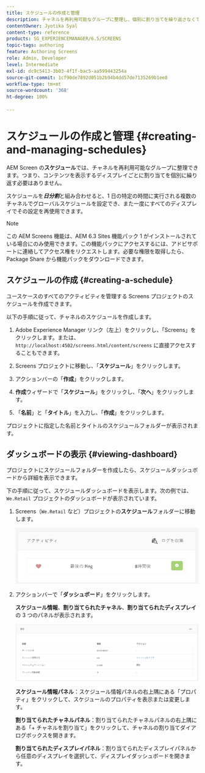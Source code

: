 ```yaml
---
title: スケジュールの作成と管理
description: チャネルを再利用可能なグループに整理し、個別に割り当てを繰り返さなくてもよいようにスケジュールする方法について説明します。
contentOwner: Jyotika Syal
content-type: reference
products: SG_EXPERIENCEMANAGER/6.5/SCREENS
topic-tags: authoring
feature: Authoring Screens
role: Admin, Developer
level: Intermediate
exl-id: dc9c5413-3b03-4f1f-bac5-aa599443254a
source-git-commit: 1cf90de7892d051b2b94b4dd57de7135269b1ee8
workflow-type: tm+mt
source-wordcount: '368'
ht-degree: 100%

---
```


# スケジュールの作成と管理 {#creating-and-managing-schedules}

AEM Screen の&#x200B;**スケジュール**&#x200B;では、チャネルを再利用可能なグループに整理できます。つまり、コンテンツを表示するディスプレイごとに割り当てを個別に繰り返す必要はありません。

スケジュールを&#x200B;***日分割***&#x200B;と組み合わせると、1 日の特定の時間に実行される複数のチャネルでグローバルスケジュールを設定でき、また一度にすべてのディスプレイでその設定を再使用できます。

>[!NOTE]
>
>この AEM Screens 機能は、AEM 6.3 Sites 機能パック 1 がインストールされている場合にのみ使用できます。この機能パックにアクセスするには、アドビサポートに連絡してアクセス権をリクエストします。必要な権限を取得したら、Package Share から機能パックをダウンロードできます。

## スケジュールの作成 {#creating-a-schedule}

ユースケースのすべてのアクティビティを管理する Screens プロジェクトのスケジュールを作成できます。

以下の手順に従って、チャネルのスケジュールを作成します。

1. Adobe Experience Manager リンク（左上）をクリックし、「Screens」をクリックします。または、`http://localhost:4502/screens.html/content/screens` に直接アクセスすることもできます。
1. Screens プロジェクトに移動し、「**スケジュール**」をクリックします。
1. アクションバーの「**作成**」をクリックします。
1. **作成**&#x200B;ウィザードで「**スケジュール**」をクリックし、「**次へ**」をクリックします。

1. 「**名前**」と「**タイトル**」を入力し、「**作成**」をクリックします。

プロジェクトに指定した名前とタイトルのスケジュールフォルダーが表示されます。


## ダッシュボードの表示 {#viewing-dashboard}

プロジェクトにスケジュールフォルダーを作成したら、スケジュールダッシュボードから詳細を表示できます。

下の手順に従って、スケジュールダッシュボードを表示します。次の例では、`We.Retail` プロジェクトのダッシュボードが表示されています。

1. Screens（`We.Retail` など）プロジェクトの&#x200B;**スケジュール**&#x200B;フォルダーに移動します。

   ![chlimage_1](assets/chlimage_1.png)

1. アクションバーで「**ダッシュボード**」をクリックします。

   **スケジュール情報**、**割り当てられたチャネル**、**割り当てられたディスプレイ** の 3 つのパネルが表示されます。

   ![chlimage_1-1](assets/chlimage_1-1.png)

   **スケジュール情報パネル**：スケジュール情報パネルの右上隅にある「プロパティ」をクリックして、スケジュールのプロパティを表示または変更します。

   **割り当てられたチャネルパネル**：割り当てられたチャネルパネルの右上隅にある「+ チャネルを割り当て」をクリックして、チャネルの割り当てダイアログボックスを開きます。

   **割り当てられたディスプレイパネル**：割り当てられたディスプレイパネルから任意のディスプレイを選択して、ディスプレイダッシュボードを開きます。
